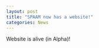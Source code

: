 ```yaml
---
layout: post
title: "SPAAM now has a website!"
categories: News
---
```


Website is alive (in Alpha)!
